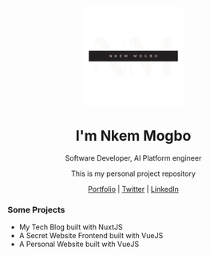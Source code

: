 <p align="center">
  <img src="https://github.com/Mogboella/Mogboella/blob/468ed308641f148ec8a47c7a1b9ce126601f00ba/assets/NM_Dark.png" width="200" />  
  <h1 align="center">I'm Nkem Mogbo</a></h1>
  <p align="center"> Software Developer, AI Platform engineer</p>
  <p align="center"> This is my personal project repository </p>
</p>

<p align="center">
  <a href="https://github.com/MinellaPersonalProjects">Portfolio</a> | 
  <a href="https://x.com/ellatheoffice?s=21&t=BMdb0B_nuVz3JkIfgcV4aQ">Twitter</a> |
  <a href="https://www.linkedin.com/in/mogbonkem2001">LinkedIn</a>
</p>

### Some Projects 
- My Tech Blog built with NuxtJS
- A Secret Website Frontend built with VueJS 
- A Personal Website built with VueJS

<!-- [<img src='https://cdn.jsdelivr.net/npm/simple-icons@3.0.1/icons/github.svg' alt='github' height='20'>](https://github.com/https://github.com/Mogboella)  [<img src='https://cdn.jsdelivr.net/npm/simple-icons@3.0.1/icons/dev-dot-to.svg' alt='dev' height='20'>](https://dev.to/https://dev.to/mogboella)  [<img src='https://cdn.jsdelivr.net/npm/simple-icons@3.0.1/icons/icloud.svg' alt='website' height='20'>](add_my_url)   -->

<!---
Mogboella/Mogboella is a ✨ special ✨ repository because its `README.md` (this file) appears on your GitHub profile.
You can click the Preview link to take a look at your changes.
--->
